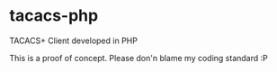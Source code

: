 # tacacs-php
TACACS+ Client developed in PHP

This is a proof of concept. Please don'n blame my coding standard :P
